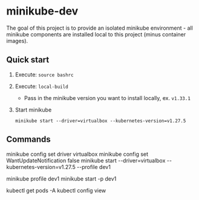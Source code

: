 # minikube-dev

The goal of this project is to provide an isolated minikube environment - all minikube components 
are installed local to this project (minus container images). 

## Quick start

1. Execute: `source bashrc`

2. Execute: `local-build`

    - Pass in the minikube version you want to install locally, ex. `v1.33.1`

3. Start minikube
    ````
    minikube start --driver=virtualbox --kubernetes-version=v1.27.5
    ````

## Commands

minikube config set driver virtualbox
minikube config set WantUpdateNotification false
minikube start --driver=virtualbox --kubernetes-version=v1.27.5 --profile dev1

minikube profile dev1
minikube start -p dev1

kubectl get pods -A 
kubectl config view

[//]: Links

[k8s-pull-image-private-registry]: https://kubernetes.io/docs/tasks/configure-pod-container/pull-image-private-registry/